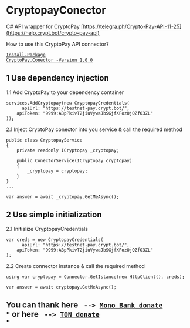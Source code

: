 # CryptopayConector
C# API wrapper for CryptoPay [https://telegra.ph/Crypto-Pay-API-11-25](https://help.crypt.bot/crypto-pay-api)

How to use this CryptoPay API connector?

<code>[Install-Package CryptoPay.Conector -Version 1.0.0](https://www.nuget.org/packages/CryptoPay.Conector/)</code>

## 1 Use dependency injection

1.1 Add CryptoPay to your dependency container

```
services.AddCryptopay(new CryptopayCredentials(
      apiUrl: "https://testnet-pay.crypt.bot/",
    apiToken: "9999:ABpPkivT2jiuVywaJbSGjfXFozOjQZfO3ZL"
));
```

2.1 Inject CryptoPay conector into you service & call the required method

```
public class CryptopayService
{
    private readonly ICryptopay _cryptopay;

    public ConectorService(ICryptopay cryptopay)
    {
        _cryptopay = cryptopay;
    }
}
...

var answer = await _cryptopay.GetMeAsync();
```

## 2 Use simple initialization

2.1 Initialize CryptopayCredentials

```
var creds = new CryptopayCredentials(
      apiUrl: "https://testnet-pay.crypt.bot/",
    apiToken: "9999:ABpPkivT2jiuVywaJbSGjfXFozOjQZfO3ZL"
);
```

2.2 Create connector instance & call the required method

```
using var cryptopay = Connector.GetIstance(new HttpClient(), creds);

var answer = await cryptopay.GetMeAsync();
```

## You can thank here <code> <b>--></b> [Mono Bank donate](https://send.monobank.com.ua/NNG8cy25) "</code> or here <code> <b>--></b> [TON donate](https://t.me/CryptoBot?start=IVzvtl4RU4q8) "</code>
